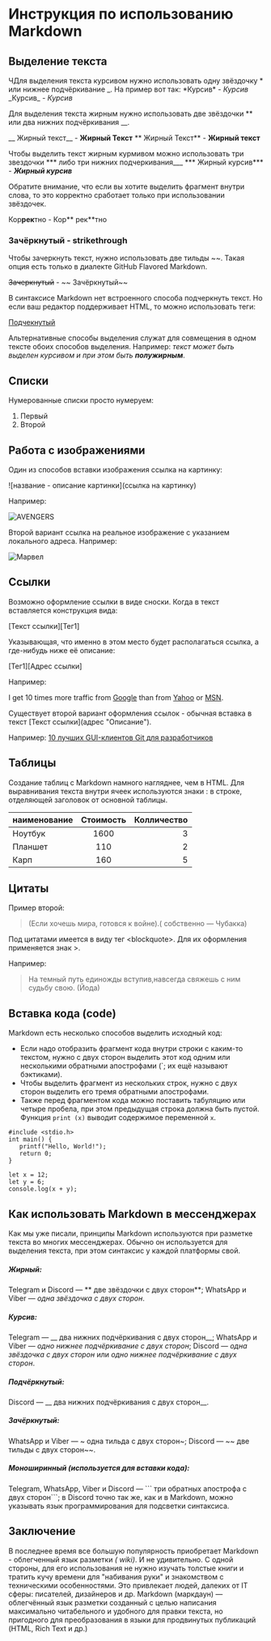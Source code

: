 # Инструкция по использованию Markdown 

## Выделение текста

ЧДля выделения текста курсивом нужно использовать одну звёздочку * или нижнее подчёркивание _. На пример вот так:
\*Курсив\* - *Курсив* 
\_Курсив\_ - _Курсив_

Для выделения текста жирным нужно использовать две звёздочки ** или два нижних подчёркивания __.

\__ Жирный текст\__ - __Жирный Текст__
\** Жирный Текст\** - **Жирный текст**

Чтобы выделить текст жирным курмивом можно использовать три звездочки *** либо три нижних подчеркивания___
\*** Жирный курсив\*** - ***Жирный курсив***

Обратите внимание, что если вы хотите выделить фрагмент внутри слова, то это корректно сработает только при использовании звёздочек.

Кор**рек**тно - Кор\** рек\**тно

### Зачёркнутый - strikethrough

Чтобы зачеркнуть текст, нужно использовать две тильды ~~. Такая опция есть только в диалекте GitHub Flavored Markdown.

~~Зачеркнутый~~ - \~~ Зачёркнутый\~~

В синтаксисе Markdown нет встроенного способа подчеркнуть текст. Но если ваш редактор поддерживает HTML, то можно использовать теги:

<u>Подчекнутый</u>


Альтернативные способы выделения служат для совмещения в одном тексте обоих способов выделения. Например: _текст может быть выделен курсивом и при этом быть **полужирным**_.

## Списки 

Нумерованные списки просто нумеруем:
1. Первый
2. Второй




## Работа с изображениями 

Один из способов вставки изображения ссылка на картинку:

![название - описание картинки](ссылка на картинку)

Например:

![AVENGERS](https://i.pinimg.com/736x/1c/b8/0c/1cb80cf643e3d24cb4e1b4321f962edc--avengers-wallpaper-watch-free-movies.jpg)


Второй вариант ссылка на реальное изображение с указанием локального адреса.
Например:

![Марвел](/Marvel.png)


## Ссылки 

Возможно оформление ссылки в виде сноски. Когда в текст вставляется конструкция вида:

[Текст ссылки][Тег1]

 Указывающая, что именно в этом место будет располагаться ссылка, а где-нибудь ниже её описание:

[Тег1][Адрес ссылки]

Например:

I get 10 times more traffic from [Google][1] than from
[Yahoo][2] or [MSN][3].

[1]: http://google.com/        "Google"
[2]: http://search.yahoo.com/  "Yahoo Search"
[3]: http://search.msn.com/    "MSN Search"



Существует второй вариант оформления ссылок - обычная вставка в текст \[Текст ссылки](адрес "Описание")\.

Например:
[10 лучших GUI-клиентов Git для разработчиков]( https://techrocks.ru/2020/04/24/best-git-gui-for-mac-linux-windows/
)

## Таблицы ##

Создание таблиц с Markdown намного нагляднее, чем в HTML. Для выравнивания текста внутри ячеек используются знаки : в строке, отделяющей заголовок от основной таблицы.

наименование     | Стоимость | Колличество
:--------        |:-----:    | -------:
Ноутбук          | 1600      | 3
Планшет          | 110       | 2
Карп             | 160       | 5


## Цитаты
Пример второй:

>  (Если хочешь мира, готовся к войне).( собственно — Чубакка)

Под цитатами имеется в виду тег \<blockquote>\. Для их оформления применяется знак >. 

Например:
 > На темный путь единожды вступив,навсегда свяжешь с ним судьбу свою. (Йода) 

## Вставка кода (code)
 Markdown есть несколько способов выделить исходный код:

+ Если надо отобразить фрагмент кода внутри строки с каким-то текстом, нужно с двух сторон выделить этот код одним или несколькими обратными апострофами (`; их ещё называют бэктиками).
+ Чтобы выделить фрагмент из нескольких строк, нужно с двух сторон выделить его тремя обратными апострофами.
+ Также перед фрагментом кода можно поставить табуляцию или четыре пробела, при этом предыдущая строка должна быть пустой.
Функция `print (x)` выводит содержимое переменной ```x```.

```
#include <stdio.h>
int main() {
   printf("Hello, World!");
   return 0;
}
```

	let x = 12;
	let y = 6;
	console.log(x + y);
    

## Как использовать Markdown в мессенджерах

Как мы уже писали, принципы Markdown используются при разметке текста во многих мессенджерах. Обычно он используется для выделения текста, при этом синтаксис у каждой платформы свой.

##### Жирный:

Telegram и Discord — \** две звёздочки с двух сторон\**;
WhatsApp и Viber — *одна звёздочка с двух сторон*.
##### Курсив:

Telegram — \__ два нижних подчёркивания с двух сторон\__;
WhatsApp и Viber — _одно нижнее подчёркивание с двух сторон_;
Discord — *одна звёздочка с двух сторон* или _одно нижнее подчёркивание с двух сторон_.
##### Подчёркнутый:

Discord — \__ два нижних подчёркивания с двух сторон\__.
##### Зачёркнутый:

WhatsApp и Viber — \~ одна тильда с двух сторон\~;
Discord — \~~ две тильды с двух сторон\~~.
##### Моноширинный (используется для вставки кода):

Telegram, WhatsApp, Viber и Discord — \``` три обратных апострофа с двух сторон\```;
в Discord точно так же, как и в Markdown, можно указывать язык программирования для подсветки синтаксиса.

## Заключение

В последнее время все большую популярность приобретает Markdown - облегченный язык разметки *( wiki)*. И не удивительно. С одной стороны, для его использования не нужно изучать толстые книги и тратить кучу времени для "набивания руки" и знакомством с техническими особенностями. Это привлекает людей, далеких от IT сферы: писателей, дизайнеров и др.
Markdown (маркдаун) — облегчённый язык разметки созданный с целью написания максимально читабельного и удобного для правки текста, но пригодного для преобразования в языки для продвинутых публикаций (HTML, Rich Text и др.)

